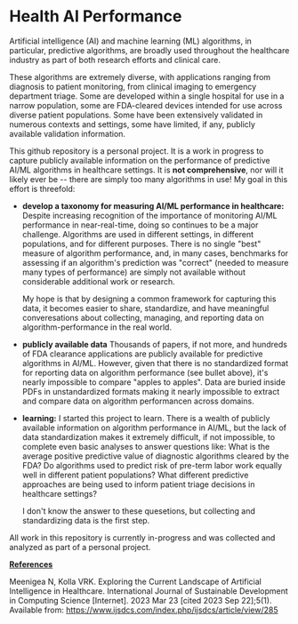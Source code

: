 # Health AI Performance
 Artificial intelligence (AI) and machine learning (ML) algorithms, in particular, predictive algorithms, are broadly used throughout the healthcare industry as part of both research efforts and clinical care. 

 These algorithms are extremely diverse, with applications ranging from diagnosis to patient monitoring, from clinical imaging to emergency department triage. Some are developed within a single hospital for use in a narrow population, some are FDA-cleared devices intended for use across diverse patient populations. Some have been extensively validated in numerous contexts and settings, some have limited, if any, publicly available validation information.

This github repository is a personal project. It is a work in progress to capture publicly available information on the performance of predictive AI/ML algorithms in healthcare settings. It is **not comprehensive**, nor will it likely ever be -- there are simply too many algorithms in use! My goal in this effort is threefold:

* **develop a taxonomy for measuring AI/ML performance in healthcare:** Despite increasing recognition of the importance of monitoring AI/ML performance in near-real-time, doing so continues to be a major challenge. Algorithms are used in different settings, in different populations, and for different purposes. There is no single "best" measure of algorithm performance, and, in many cases, benchmarks for assessing if an algorithm's prediction was "correct" (needed to measure many types of performance) are simply not available without considerable additional work or research.

    My hope is that by designing a common framework for capturing this data, it becomes easier to share, standardize, and have meaningful converesations about collecting, managing, and reporting data on algorithm-performance in the real world.


* **publicly available data** Thousands of papers, if not more, and hundreds of FDA clearance applications are publicly available for predictive algorithms in AI/ML. However, given that there is no standardized format for reporting data on algorithm performance (see bullet above), it's nearly impossible to compare "apples to apples". Data are buried inside PDFs in unstandardized formats making it nearly impossible to extract and compare data on algorithm performancen across domains. 


* **learning:** I started this project to learn. There is a wealth of publicly available information on algorithm performance in AI/ML, but the lack of data standardization makes it extremely difficult, if not impossible, to complete even basic analyses to answer questions like: What is the average positive predictive value of diagnostic algorithms cleared by the FDA? Do algorithms used to predict risk of pre-term labor work equally well in different patient populations? What different predictive approaches are being used to inform patient triage decisions in healthcare settings? 

    I don't know the answer to these quesetions, but collecting and standardizing data is the first step.


 All work in this repository is currently in-progress and was collected and analyzed as part of a personal project.


 **<u>References</u>**

 Meenigea N, Kolla VRK. Exploring the Current Landscape of Artificial Intelligence in Healthcare. International Journal of Sustainable Development in Computing Science [Internet]. 2023 Mar 23 [cited 2023 Sep 22];5(1). Available from: https://www.ijsdcs.com/index.php/ijsdcs/article/view/285


